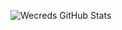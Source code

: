 ![Wecreds GitHub Stats](https://github-readme-stats.vercel.app/api?username=Wecreds&theme=calm&show_icons=true)
